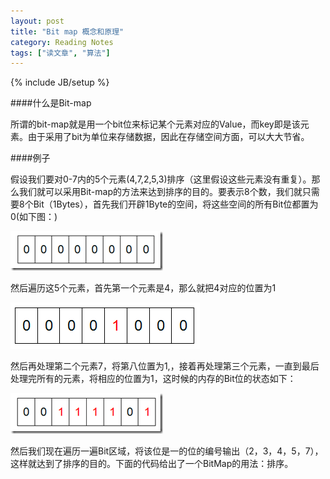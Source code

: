 ```yaml
---
layout: post
title: "Bit map 概念和原理"
category: Reading Notes
tags: ["读文章", "算法"]
---
```

{% include JB/setup %}

####什么是Bit-map

所谓的bit-map就是用一个bit位来标记某个元素对应的Value，而key即是该元素。由于采用了bit为单位来存储数据，因此在存储空间方面，可以大大节省。

####例子

假设我们要对0-7内的5个元素(4,7,2,5,3)排序（这里假设这些元素没有重复）。那么我们就可以采用Bit-map的方法来达到排序的目的。要表示8个数，我们就只需要8个Bit（1Bytes），首先我们开辟1Byte的空间，将这些空间的所有Bit位都置为0(如下图：)

![bitmap1](img/bitmap1.jpg)

然后遍历这5个元素，首先第一个元素是4，那么就把4对应的位置为1

![bitmap2](img/bitmap2.jpg)

然后再处理第二个元素7，将第八位置为1,，接着再处理第三个元素，一直到最后处理完所有的元素，将相应的位置为1，这时候的内存的Bit位的状态如下：

![bitmap3](img/bitmap3.jpg)

然后我们现在遍历一遍Bit区域，将该位是一的位的编号输出（2，3，4，5，7），这样就达到了排序的目的。下面的代码给出了一个BitMap的用法：排序。